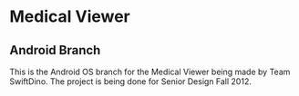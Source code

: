 Medical Viewer
=============

Android Branch
--------------

This is the Android OS branch for the Medical Viewer being made by Team SwiftDino.
The project is being done for Senior Design Fall 2012.

